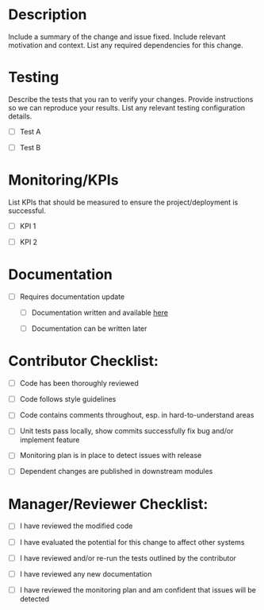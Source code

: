 # Description

Include a summary of the change and issue fixed. Include relevant motivation and context. List any required dependencies for this change.


# Testing

Describe the tests that you ran to verify your changes. Provide instructions so we can reproduce your results. List any relevant testing configuration details.

- [ ] Test A
- [ ] Test B


# Monitoring/KPIs

List KPIs that should be measured to ensure the project/deployment is successful.

- [ ] KPI 1
- [ ] KPI 2


# Documentation

- [ ] Requires documentation update
  - [ ] Documentation written and available [here](link)
  - [ ] Documentation can be written later
  

# Contributor Checklist:

- [ ] Code has been thoroughly reviewed
- [ ] Code follows style guidelines
- [ ] Code contains comments throughout, esp. in hard-to-understand areas
- [ ] Unit tests pass locally, show commits successfully fix bug and/or implement feature
- [ ] Monitoring plan is in place to detect issues with release
- [ ] Dependent changes are published in downstream modules


# Manager/Reviewer Checklist:

- [ ] I have reviewed the modified code
- [ ] I have evaluated the potential for this change to affect other systems
- [ ] I have reviewed and/or re-run the tests outlined by the contributor
- [ ] I have reviewed any new documentation
- [ ] I have reviewed the monitoring plan and am confident that issues will be detected

